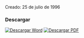 
Creado: 25 de julio de 1996

### Descargar

<a href="#"><img src="../imagenes/icono-word.png" alt="Descargar Word"></a> <a href="reglamento-rastro-municipal.pdf"><img src="../imagenes/icono-pdf.png" alt="Descargar PDF"></a>

